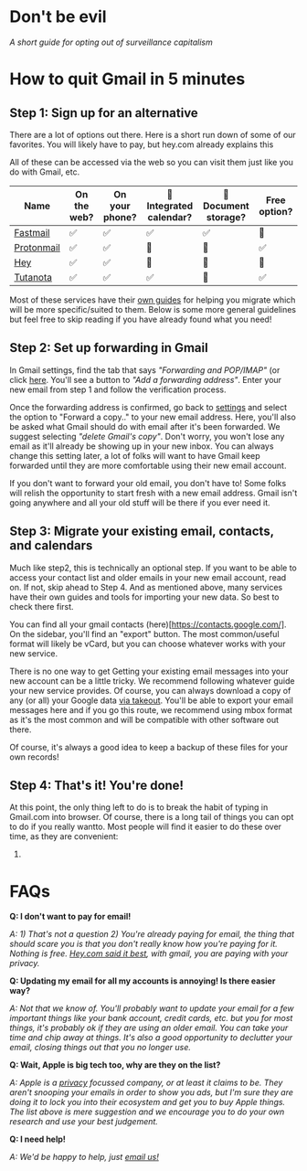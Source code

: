 # Don't be evil
*A short guide for opting out of surveillance capitalism*

# How to quit Gmail in 5 minutes

## Step 1: Sign up for an alternative
There are a  lot of options out there. Here is a short run down of some of our
favorites. You will likely have to pay, but hey.com already explains this

All of these can be accessed via the web so you can visit them just like you do
with Gmail, etc.

| Name                                  | On the web? | On your phone? | 📆 Integrated calendar? | 📂 Document storage? | Free option? |
|---------------------------------------|-------------|----------------|-------------------------|----------------------|--------------|
| [Fastmail](https://www.fastmail.com)  | ✅          | ✅             | ✅                      | ✅                   | 🚫           |
| [Protonmail](https://protonmail.com)  | ✅          | ✅             | 🚫                      | 🚫                   | ✅           |
| [Hey](https://hey.com)                | ✅          | ✅             | 🚫                      | 🚫                   | 🚫           |
| [Tutanota](https://www.tutanota.com/) | ✅          | ✅             | ✅                      | 🚫                   | ✅           |

Most of these services have their [own guides](https://hey.com/moving-from-gmail/) for helping you migrate which
will be more specific/suited to them. Below is some more general guidelines but
feel free to skip reading if you have already found what you need!


## Step 2: Set up forwarding in Gmail

In Gmail settings, find the tab that says *"Forwarding and POP/IMAP"* (or click
[here](https://mail.google.com/mail/u/2/#settings/fwdandpop). You'll see a
button to *"Add a forwarding address"*. Enter your new email from step 1 and
follow the verification process.

Once the forwarding address is confirmed, go back to
[settings](https://mail.google.com/mail/u/2/#settings/fwdandpop) and select the
option to "Forward a copy.." to your new email address. Here, you'll also be
asked what Gmail should do with email after it's been forwarded.  We suggest
selecting *"delete Gmail's copy"*.  Don't worry, you won't lose any email as
it'll already be showing up in your new inbox. You can always change this
setting later, a lot of folks will want to have Gmail keep forwarded until they
are more comfortable using their new email account.


If you don't want to forward your old email, you don't have to! Some folks will
relish the opportunity to start fresh with a new email address. Gmail isn't
going anywhere and all your old stuff will be there if you ever need it.

## Step 3: Migrate your existing email, contacts, and calendars

Much like step2, this is technically an optional step. If you want to be able to
access your contact list and older emails in your new email account, read on.
If not, skip ahead to Step 4. And as mentioned above, many services have their
own guides and tools for importing your new data. So best to check there first.

You can find all your gmail contacts (here)[https://contacts.google.com/]. On
the sidebar, you'll find an "export" button. The most common/useful format will
likely be vCard, but you can choose whatever works with your new service.

There is no one way to get Getting your existing email messages into your new
account can be a little tricky. We recommend following whatever guide your new
service provides. Of course, you can always download a copy of any (or all) your
Google data [via takeout](https://takeout.google.com). You'll be able to export
your email messages here and if you go this route, we recommend using mbox
format as it's the most common and will be compatible with other software out
there.

Of course, it's always a good idea to keep a backup of these files for your own
records!

## Step 4: That's it! You're done!

At this point, the only thing left to do is to break the habit of typing in
Gmail.com into browser.  Of course, there is a long tail of things you can opt
to do if you really wantto. Most people will find it easier to do these over
time, as they are convenient:

1)


# FAQs
**Q: I don't want to pay for email!**

*A: 1) That's not a question 2) You're already paying for email, the thing that
should scare you is that you don't really know *how* you're paying for it.
Nothing is free. [Hey.com said it best](https://hey.com/pricing/), with gmail,
you are paying with your privacy.*

**Q: Updating my email for all my accounts is annoying! Is there easier way?**

*A: Not that we know of. You'll probably want to update your email for a few
important things like your bank account, credit cards, etc. but you for most
things, it's probably ok if they are using an older email. You can take your
time and chip away at things. It's also a good opportunity to declutter your
email, closing things out that you no longer use.*

**Q: Wait, Apple is big tech too, why are they on the list?**

*A: Apple is a [privacy](https://support.apple.com/en-us/HT208650) focussed
company, or at least it claims to be. They aren't snooping your emails in order
to show you ads, but I'm sure they are doing it to lock you into their ecosystem
and get you to buy Apple things. The list above is mere suggestion and we
encourage you to do your own research and use your best judgement.*

**Q: I need help!**

*A: We'd be happy to help, just [email us!](mailto:help@dontbeevil.io)*

